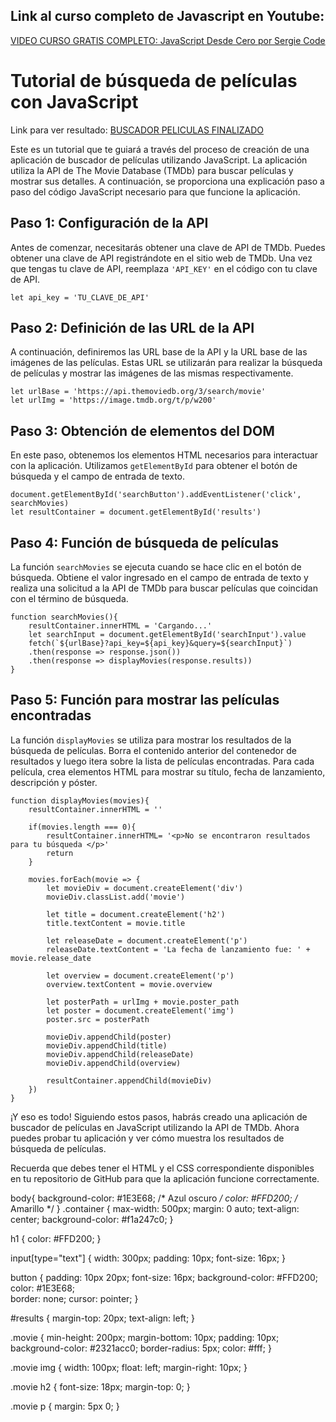 ## Link al curso completo de Javascript en Youtube:
[VIDEO CURSO GRATIS COMPLETO: JavaScript Desde Cero por Sergie Code](https://youtu.be/N8Xt5rP_DUo)


# Tutorial de búsqueda de películas con JavaScript

Link para ver resultado: [BUSCADOR PELICULAS FINALIZADO](https://buscador-peliculas-javascript.netlify.app/)

Este es un tutorial que te guiará a través del proceso de creación de una aplicación de buscador de películas utilizando JavaScript. La aplicación utiliza la API de The Movie Database (TMDb) para buscar películas y mostrar sus detalles. A continuación, se proporciona una explicación paso a paso del código JavaScript necesario para que funcione la aplicación.

## Paso 1: Configuración de la API

Antes de comenzar, necesitarás obtener una clave de API de TMDb. Puedes obtener una clave de API registrándote en el sitio web de TMDb. Una vez que tengas tu clave de API, reemplaza `'API_KEY'` en el código con tu clave de API.

    let api_key = 'TU_CLAVE_DE_API'

## Paso 2: Definición de las URL de la API

A continuación, definiremos las URL base de la API y la URL base de las imágenes de las películas. Estas URL se utilizarán para realizar la búsqueda de películas y mostrar las imágenes de las mismas respectivamente.

    let urlBase = 'https://api.themoviedb.org/3/search/movie'
    let urlImg = 'https://image.tmdb.org/t/p/w200'

## Paso 3: Obtención de elementos del DOM

En este paso, obtenemos los elementos HTML necesarios para interactuar con la aplicación. Utilizamos `getElementById` para obtener el botón de búsqueda y el campo de entrada de texto.

    document.getElementById('searchButton').addEventListener('click', searchMovies)
    let resultContainer = document.getElementById('results')

## Paso 4: Función de búsqueda de películas

La función `searchMovies` se ejecuta cuando se hace clic en el botón de búsqueda. Obtiene el valor ingresado en el campo de entrada de texto y realiza una solicitud a la API de TMDb para buscar películas que coincidan con el término de búsqueda.

    function searchMovies(){
        resultContainer.innerHTML = 'Cargando...'
        let searchInput = document.getElementById('searchInput').value
        fetch(`${urlBase}?api_key=${api_key}&query=${searchInput}`)
        .then(response => response.json())
        .then(response => displayMovies(response.results))
    }

## Paso 5: Función para mostrar las películas encontradas

La función `displayMovies` se utiliza para mostrar los resultados de la búsqueda de películas. Borra el contenido anterior del contenedor de resultados y luego itera sobre la lista de películas encontradas. Para cada película, crea elementos HTML para mostrar su título, fecha de lanzamiento, descripción y póster.

    function displayMovies(movies){
        resultContainer.innerHTML = ''
    
        if(movies.length === 0){
            resultContainer.innerHTML= '<p>No se encontraron resultados para tu búsqueda </p>'
            return
        }
    
        movies.forEach(movie => {
            let movieDiv = document.createElement('div')
            movieDiv.classList.add('movie')
    
            let title = document.createElement('h2')
            title.textContent = movie.title
    
            let releaseDate = document.createElement('p')
            releaseDate.textContent = 'La fecha de lanzamiento fue: ' + movie.release_date
    
            let overview = document.createElement('p')
            overview.textContent = movie.overview
    
            let posterPath = urlImg + movie.poster_path
            let poster = document.createElement('img')
            poster.src = posterPath
    
            movieDiv.appendChild(poster)
            movieDiv.appendChild(title)
            movieDiv.appendChild(releaseDate)
            movieDiv.appendChild(overview)
    
            resultContainer.appendChild(movieDiv)
        })
    }

¡Y eso es todo! Siguiendo estos pasos, habrás creado una aplicación de buscador de películas en JavaScript utilizando la API de TMDb. Ahora puedes probar tu aplicación y ver cómo muestra los resultados de búsqueda de películas.

Recuerda que debes tener el HTML y el CSS correspondiente disponibles en tu repositorio de GitHub para que la aplicación funcione correctamente.


body{
  background-color: #1E3E68;  /* Azul oscuro */
  color: #FFD200;  /* Amarillo */
}
.container {
    max-width: 500px;
    margin: 0 auto;
    text-align: center;
    background-color: #f1a247c0;
  }
  
  h1 {
    color: #FFD200;
  }
  
  input[type="text"] {
    width: 300px;
    padding: 10px;
    font-size: 16px;
  }
  
  button {
    padding: 10px 20px;
    font-size: 16px;
    background-color: #FFD200;  
    color: #1E3E68;  
    border: none;
    cursor: pointer;
  }
  
  #results {
    margin-top: 20px;
    text-align: left;
  }
  
  .movie {
    min-height: 200px;
    margin-bottom: 10px;
    padding: 10px;
    background-color:  #2321acc0;
    border-radius: 5px;
    color: #fff;
  }
  
  .movie img {
    width: 100px;
    float: left;
    margin-right: 10px;
  }
  
  .movie h2 {
    font-size: 18px;
    margin-top: 0;
  }
  
  .movie p {
    margin: 5px 0;
  }
